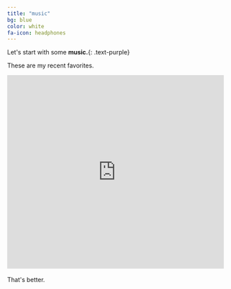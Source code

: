 ```yaml
---
title: "music"
bg: blue
color: white
fa-icon: headphones
---
```


Let's start with some **music.**{: .text-purple}

These are my recent favorites.

<div class="icontain"><iframe width="100%" height="450" scrolling="no" frameborder="no" src="https://w.soundcloud.com/player/?url=https%3A//api.soundcloud.com/playlists/155044978&color=F93738"></iframe></div>

<br>
That's better.

